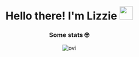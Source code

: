 <h1 align="center"> Hello there! I'm Lizzie <img src="https://media.giphy.com/media/hvRJCLFzcasrR4ia7z/giphy.gif" width="35"></h1>


<h3 align="center"> Some stats 🤓 </h3>

<p align="center"><img align="center" src="https://github-readme-stats.vercel.app/api/top-langs?username=LizzieSevC&show_icons=true&locale=en&layout=compact&theme=chartreuse-dark" alt="ovi" /></p>


